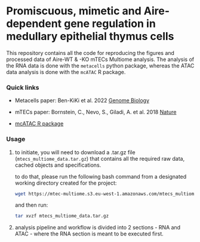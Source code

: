 # Promiscuous, mimetic and Aire-dependent gene regulation in medullary epithelial thymus cells
This repository contains all the code for reproducing the figures and processed data of Aire-WT & -KO mTECs Multiome analysis. 
The analysis of the RNA data is done with the `metacells` python package, whereas the ATAC data analysis is done with the `mcATAC` R package.

### Quick links

- Metacells paper: Ben-KiKi et al. 2022 [Genome Biology](https://doi.org/10.1186/s13059-022-02667-1)

- mTECs paper: Bornstein, C., Nevo, S., Giladi, A. et al. 2018 [Nature](https://doi.org/10.1038/s41586-018-0346-1)

- [mcATAC R package](https://github.com/tanaylab/mcATAC) 

### Usage
1. to initiate, you will need to download a .tar.gz file (`mtecs_multiome_data.tar.gz`) that contains all the required raw data, cached objects and specifications.

   to do that, please run the following bash command from a designated working directory created for the project:
   ``` bash
   wget https://mtec-multiome.s3.eu-west-1.amazonaws.com/mtecs_multiome_data.tar.gz
   ```
   
   and then run:
   ``` bash
   tar xvzf mtecs_multiome_data.tar.gz
   ```

2. analysis pipeline and workflow is divided into 2 sections - RNA and ATAC - where the RNA section is meant to be executed first.
